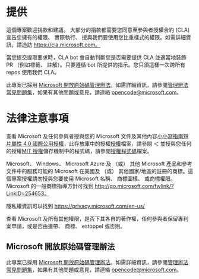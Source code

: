 # <a name="contributing"></a>提供

這個專案歡迎捐款和建議。 大部分的捐款都需要您同意至參與者授權合約 (CLA) 宣告您擁有的權限、 實際執行、 授與我們要使用您比重樣式的權限。如需詳細資訊，請造訪 https://cla.microsoft.com。

當您提交提取要求時，CLA bot 會自動判斷您是否需要提供 CLA 並適當地裝飾 PR （例如標籤、 註解）。只要遵循 bot 所提供的指示。您只須這樣一次跨所有 repos 使用我們 CLA。

此專案已採用 [Microsoft 開放原始碼管理辦法](https://opensource.microsoft.com/codeofconduct/)。如需詳細資訊，請參閱[管理辦法常見問題集](https://opensource.microsoft.com/codeofconduct/faq/)，如果有其他問題或意見，請連絡 [opencode@microsoft.com](mailto:opencode@microsoft.com)。

# <a name="legal-notices"></a>法律注意事項

查看 Microsoft 及任何參與者授與您的 Microsoft 文件及其他內容[小小寫指南短片屬性 4.0 國際公用授權](https://creativecommons.org/licenses/by/4.0/legalcode)，此存放庫中的授權[授權](LICENSE)檔案，請參閱 ＜ 並授與您任何的授權[MIT 授權](https://opensource.org/licenses/MIT)儲存機制中的程式碼，請參閱[授權程式碼](LICENSE-CODE)檔案。

Microsoft、 Windows、 Microsoft Azure 及 （或） 其他 Microsoft 產品和參考文件中的服務可能的 Microsoft 在美國及 （或） 其他國家/地區的註冊的商標。這個專案授權請勿授與您要使用 Microsoft 名稱、 商標圖樣、 或商標權限。Microsoft 的一般商標指導方針可找到 http://go.microsoft.com/fwlink/?LinkID=254653。

隱私權資訊可以找到 https://privacy.microsoft.com/en-us/

查看 Microsoft 及所有其他權限，是否下其各自的著作權，任何參與者保留專利案申請，或是否由連帶、 商標、 estoppel 或否則。

## <a name="microsoft-open-source-code-of-conduct"></a>Microsoft 開放原始碼管理辦法
此專案已採用 [Microsoft 開放原始碼管理辦法](https://opensource.microsoft.com/codeofconduct/)。如需詳細資訊，請參閱[管理辦法常見問題集](https://opensource.microsoft.com/codeofconduct/faq/)，如果有其他問題或意見，請連絡 [opencode@microsoft.com](mailto:opencode@microsoft.com)。

